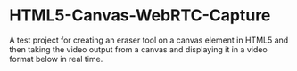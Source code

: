 # HTML5-Canvas-WebRTC-Capture
A test project for creating an eraser tool on a canvas element in HTML5 and then taking the video output from a canvas and displaying it in a video format below in real time.
